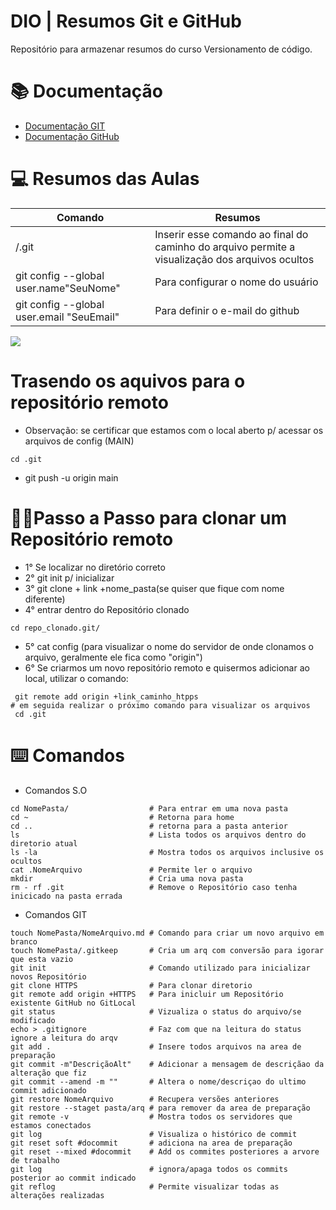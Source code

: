 # DIO | Resumos Git e GitHub

Repositório para armazenar resumos do curso Versionamento de código.

# 📚 Documentação

- [Documentação GIT](https://git-scm.com/doc)
- [Documentação GitHub](https://docs.github.com/pt)

# 💻 Resumos das Aulas

|Comando            | Resumos|
|-------------------|--------|
|/.git              |Inserir esse comando ao final do caminho do arquivo permite a visualização dos arquivos ocultos|
|git config --global user.name"SeuNome"| Para configurar o nome do usuário|
|git config --global user.email "SeuEmail"| Para definir o e-mail do github|

<img src="/hello-world/Captura de tela 2024-06-26 091000.png">

# Trasendo os aquivos para o repositório remoto

- Observação: se certificar que estamos com o local aberto p/ acessar os arquivos de config (MAIN)

```
cd .git
```

- git push -u origin main

# 🚶‍♂️Passo a Passo para clonar um Repositório remoto

- 1° Se localizar no diretório correto
- 2° git init p/ inicializar
- 3° git clone + link +nome_pasta(se quiser que fique com nome diferente)
- 4° entrar dentro do Repositório clonado 

```
cd repo_clonado.git/
```

- 5° cat config (para visualizar o nome do servidor de onde clonamos o arquivo, geralmente ele fica como "origin")
- 6° Se criarmos um novo repositório remoto e quisermos adicionar ao local, utilizar o comando:
```
 git remote add origin +link_caminho_htpps
# em seguida realizar o próximo comando para visualizar os arquivos
 cd .git
 ``` 


# ⌨️ Comandos

- Comandos S.O
```
cd NomePasta/                  # Para entrar em uma nova pasta
cd ~                           # Retorna para home
cd ..                          # retorna para a pasta anterior
ls                             # Lista todos os arquivos dentro do diretorio atual
ls -la                         # Mostra todos os arquivos inclusive os ocultos
cat .NomeArquivo               # Permite ler o arquivo
mkdir                          # Cria uma nova pasta
rm - rf .git                   # Remove o Repositório caso tenha inicicado na pasta errada
```
- Comandos GIT

```
touch NomePasta/NomeArquivo.md # Comando para criar um novo arquivo em branco
touch NomePasta/.gitkeep       # Cria um arq com conversão para igorar que esta vazio
git init                       # Comando utilizado para inicializar novos Repositório
git clone HTTPS                # Para clonar diretorio
git remote add origin +HTTPS   # Para inicluir um Repositório existente GitHub no GitLocal
git status                     # Vizualiza o status do arquivo/se modificado
echo > .gitignore              # Faz com que na leitura do status ignore a leitura do arqv
git add .                      # Insere todos arquivos na area de preparação
git commit -m"DescriçãoAlt"    # Adicionar a mensagem de descriçãao da alteração que fiz
git commit --amend -m ""       # Altera o nome/descriçao do ultimo commit adicionado
git restore NomeArquivo        # Recupera versões anteriores
git restore --staget pasta/arq # para remover da area de preparação
git remote -v                  # Mostra todos os servidores que estamos conectados
git log                        # Visualiza o histórico de commit
git reset soft #docommit       # adiciona na area de preparação
git reset --mixed #docommit    # Add os commites posteriores a arvore de trabalho
git log                        # ignora/apaga todos os commits posterior ao commit indicado
git reflog                     # Permite visualizar todas as alterações realizadas

```




